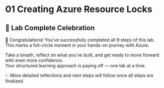 # 01 Creating Azure Resource Locks

##  🎉 Lab Complete Celebration

🎊 Congratulations! You’ve successfully completed all 9 steps of this lab.  
This marks a full-circle moment in your hands-on journey with Azure.

Take a breath, reflect on what you’ve built, and get ready to move forward with even more confidence.  
Your structured learning approach is paying off — one lab at a time.

✨ More detailed reflections and next steps will follow once all steps are finalized.
